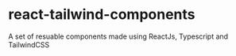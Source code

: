 # react-tailwind-components
A set of resuable components made using ReactJs, Typescript and TailwindCSS 
